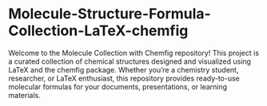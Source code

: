 # Molecule-Structure-Formula-Collection-LaTeX-chemfig

Welcome to the Molecule Collection with Chemfig repository! This project is a curated collection of chemical structures designed and visualized using LaTeX and the chemfig package. Whether you’re a chemistry student, researcher, or LaTeX enthusiast, this repository provides ready-to-use molecular formulas for your documents, presentations, or learning materials.